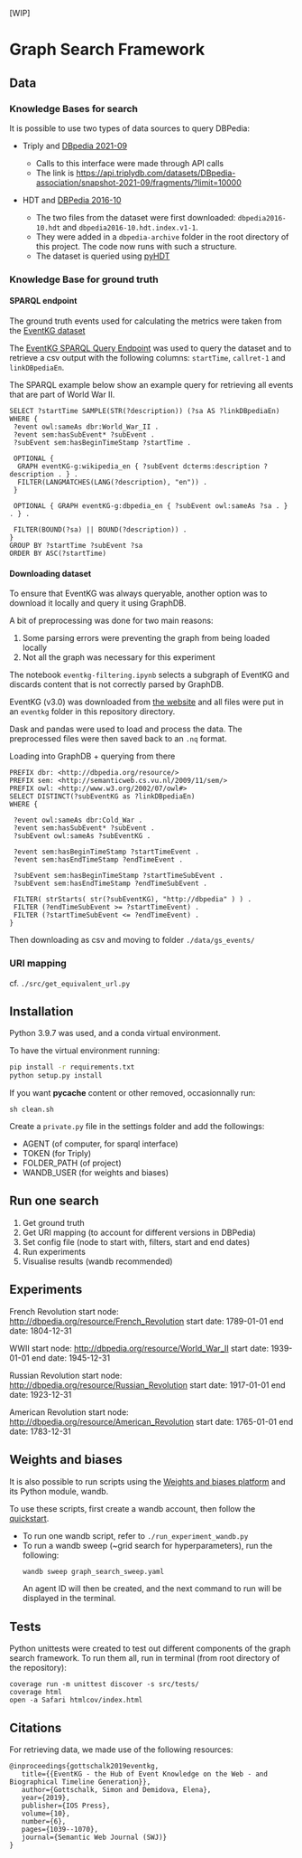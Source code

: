 [WIP]

# **Graph Search Framework**

## **Data**

### **Knowledge Bases for search**
It is possible to use two types of data sources to query DBPedia:
* Triply and [DBpedia 2021-09](https://triplydb.com/DBpedia-association/snapshot-2021-09)
    * Calls to this interface were made through API calls
    * The link is <https://api.triplydb.com/datasets/DBpedia-association/snapshot-2021-09/fragments/?limit=10000> 

* HDT and [DBPedia 2016-10](https://www.kaggle.com/bsteenwi/dbpedia)
    * The two files from the dataset were first downloaded: `dbpedia2016-10.hdt` and `dbpedia2016-10.hdt.index.v1-1`.
    * They were added in a `dbpedia-archive` folder in the root directory of this project. The code now runs with such a structure.
    * The dataset is queried using [pyHDT](https://github.com/Callidon/pyHDT)

### **Knowledge Base for ground truth**

#### **SPARQL endpoint**
The ground truth events used for calculating the metrics were taken from the [EventKG dataset](https://eventkg.l3s.uni-hannover.de)

The [EventKG SPARQL Query Endpoint](http://eventkginterface.l3s.uni-hannover.de/sparql) was used to query the dataset and to retrieve a csv output with the following columns: `startTime`, `callret-1` and `linkDBpediaEn`.

The SPARQL example below show an example query for retrieving all events that are part of World War II.

```
SELECT ?startTime SAMPLE(STR(?description)) (?sa AS ?linkDBpediaEn)
WHERE {
 ?event owl:sameAs dbr:World_War_II .
 ?event sem:hasSubEvent* ?subEvent .
 ?subEvent sem:hasBeginTimeStamp ?startTime .

 OPTIONAL {
  GRAPH eventKG-g:wikipedia_en { ?subEvent dcterms:description ?description . } .
  FILTER(LANGMATCHES(LANG(?description), "en")) .
 }

 OPTIONAL { GRAPH eventKG-g:dbpedia_en { ?subEvent owl:sameAs ?sa . } . } .

 FILTER(BOUND(?sa) || BOUND(?description)) .
}   
GROUP BY ?startTime ?subEvent ?sa
ORDER BY ASC(?startTime)
```

#### **Downloading dataset**

To ensure that EventKG was always queryable, another option was to download it locally and query it using GraphDB. 

A bit of preprocessing was done for two main reasons:
1. Some parsing errors were preventing the graph from being loaded locally
2. Not all the graph was necessary for this experiment

The notebook `eventkg-filtering.ipynb` selects a subgraph of EventKG and discards content that is not correctly parsed by GraphDB.

EventKG (v3.0) was downloaded from [the website](https://eventkg.l3s.uni-hannover.de/data.html) and all files were put in an `eventkg` folder in this repository directory.

Dask and pandas were used to load and process the data. The preprocessed files were then saved back to an `.nq` format.

Loading into GraphDB + querying from there

```
PREFIX dbr: <http://dbpedia.org/resource/> 
PREFIX sem: <http://semanticweb.cs.vu.nl/2009/11/sem/>
PREFIX owl: <http://www.w3.org/2002/07/owl#>
SELECT DISTINCT(?subEventKG as ?linkDBpediaEn)
WHERE {
    
 ?event owl:sameAs dbr:Cold_War .
 ?event sem:hasSubEvent* ?subEvent .
 ?subEvent owl:sameAs ?subEventKG .
    
 ?event sem:hasBeginTimeStamp ?startTimeEvent .
 ?event sem:hasEndTimeStamp ?endTimeEvent .

 ?subEvent sem:hasBeginTimeStamp ?startTimeSubEvent .
 ?subEvent sem:hasEndTimeStamp ?endTimeSubEvent .
    
 FILTER( strStarts( str(?subEventKG), "http://dbpedia" ) ) .
 FILTER (?endTimeSubEvent >= ?startTimeEvent) .
 FILTER (?startTimeSubEvent <= ?endTimeEvent) .
}
```

Then downloading as csv and moving to folder `./data/gs_events/`

### **URI mapping**

cf. `./src/get_equivalent_url.py`

## **Installation**

Python 3.9.7 was used, and a conda virtual environment.

To have the virtual environment running:
```bash
pip install -r requirements.txt
python setup.py install
```

If you want __pycache__ content or other removed, occasionnally run:
```
sh clean.sh
```

Create a `private.py` file in the settings folder and add the followings:
* AGENT (of computer, for sparql interface)
* TOKEN (for Triply)
* FOLDER_PATH (of project)
* WANDB_USER (for weights and biases)

## **Run one search**

1. Get ground truth
2. Get URI mapping (to account for different versions in DBPedia)
3. Set config file (node to start with, filters, start and end dates)
4. Run experiments
5. Visualise results (wandb recommended)

## **Experiments**

French Revolution
start node: http://dbpedia.org/resource/French_Revolution
start date: 1789-01-01
end date: 1804-12-31

WWII
start node: http://dbpedia.org/resource/World_War_II
start date: 1939-01-01
end date: 1945-12-31

Russian Revolution
start node: http://dbpedia.org/resource/Russian_Revolution
start date: 1917-01-01
end date: 1923-12-31

American Revolution
start node: http://dbpedia.org/resource/American_Revolution
start date: 1765-01-01
end date: 1783-12-31

## **Weights and biases**

It is also possible to run scripts using the [Weights and biases platform](https://wandb.ai/site) and its Python module, wandb.

To use these scripts, first create a wandb account, then follow the [quickstart](https://docs.wandb.ai/quickstart).

* To run one wandb script, refer to `./run_experiment_wandb.py`
* To run a wandb sweep (~grid search for hyperparameters), run the following:
    ```bash
    wandb sweep graph_search_sweep.yaml
    ```
    An agent ID will then be created, and the next command to run will be displayed in the terminal.

## **Tests**

Python unittests were created to test out different components of the graph search framework. To run them all, run in terminal (from root directory of the repository):

```
coverage run -m unittest discover -s src/tests/
coverage html
open -a Safari htmlcov/index.html
```

## **Citations**

For retrieving data, we made use of the following resources:

```
@inproceedings{gottschalk2019eventkg,
   title={{EventKG - the Hub of Event Knowledge on the Web - and Biographical Timeline Generation}},
   author={Gottschalk, Simon and Demidova, Elena},
   year={2019},
   publisher={IOS Press},
   volume={10},
   number={6},
   pages={1039--1070},
   journal={Semantic Web Journal (SWJ)}
}
```

